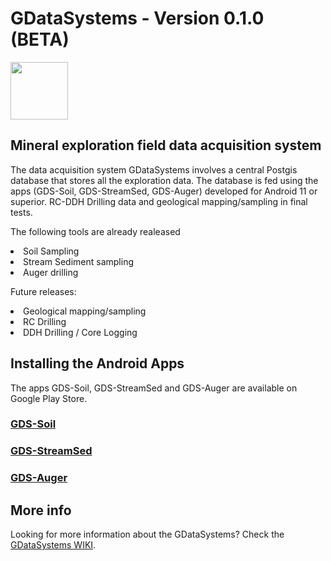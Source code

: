# GDataSystems - Version 0.1.0 (BETA)
<img src="/img/icon512.png" width=92>
<h2>Mineral exploration field data acquisition system</h2>
<p> The data acquisition system GDataSystems involves a central Postgis database that stores all the exploration data. The database is fed using the apps (GDS-Soil, GDS-StreamSed, GDS-Auger) developed for Android 11 or superior. RC-DDH Drilling data and geological mapping/sampling in final tests.</p>

<p>The following tools are already realeased</p>
<li> Soil Sampling
<li> Stream Sediment sampling
<li> Auger drilling
<p> Future releases:</p>
<li> Geological mapping/sampling
<li> RC Drilling
<li> DDH Drilling / Core Logging

<h2>Installing the Android Apps</h2>
<p>The apps GDS-Soil, GDS-StreamSed and GDS-Auger are available on  Google Play Store.</p>
<h3><a href="https://play.google.com/store/apps/details?id=com.gdatasystems.gds_soil">GDS-Soil</a></h3>
<h3><a href="https://play.google.com/store/apps/details?id=com.gdatasystems.gds_streamsed">GDS-StreamSed</a></h3>
<h3><a href="https://play.google.com/store/apps/details?id=com.gdatasystems.gds_auger">GDS-Auger</a></h3>


<h2>More info</h2>
<p>Looking for more information about the GDataSystems? Check the <a href="https://github.com/Lanjal/GDataSystems/wiki">GDataSystems WIKI</a>.</p>
